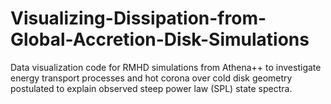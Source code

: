 # Visualizing-Dissipation-from-Global-Accretion-Disk-Simulations
Data visualization code for RMHD simulations from Athena++ to investigate energy transport processes and hot corona over cold disk geometry postulated to explain observed steep power law (SPL) state spectra.
